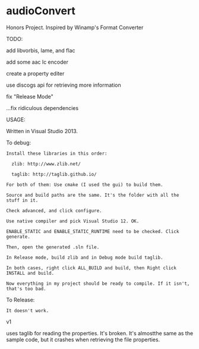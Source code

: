 audioConvert
============

Honors Project. Inspired by Winamp's Format Converter

TODO:

  add libvorbis, lame, and flac
  
  add some aac lc encoder
  
  create a property editer
  
  use discogs api for retrieving more information
  
  
  fix "Release Mode"
  
  ...fix ridiculous dependencies

USAGE:

  Written in Visual Studio 2013.
  
  To debug:
    
	Install these libraries in this order:
      
	  zlib: http://www.zlib.net/
      
	  taglib: http://taglib.github.io/
    
	For both of them: Use cmake (I used the gui) to build them.
	
	Source and build paths are the same. It's the folder with all the stuff in it. 
	
	Check advanced, and click configure.
	
	Use native compiler and pick Visual Studio 12. OK.
	
	ENABLE_STATIC and ENABLE_STATIC_RUNTIME need to be checked. Click generate.
	
	Then, open the generated .sln file.
	
	In Release mode, build zlib and in Debug mode build taglib.
	
	In both cases, right click ALL_BUILD and build, then Right click INSTALL and build.
    
    Now everything in my project should be ready to compile. If it isn't, that's too bad.
  
  To Release:
    
	It doesn't work.


v1
  
  uses taglib for reading the properties. It's broken. It's almostthe same as the sample code, but it crashes when retrieving the file properties.
